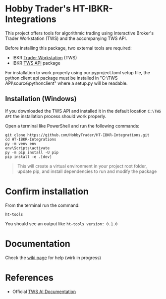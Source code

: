 # Hobby Trader's HT-IBKR-Integrations  
This project offers tools for algorithmic trading using Interactive Broker's Trader Workstation (TWS) and the accompanying TWS API.  

Before installing this package, two external tools are required:  
- IBKR [Trader Workstation](https://www.interactivebrokers.com/en/trading/tws-updatable-latest.php) (TWS)
- IBKR [TWS API](https://www.interactivebrokers.com/campus/ibkr-api-page/twsapi-doc/#invalid-format-disconnect) package  

For installation to work properly using our pyproject.toml setup file, the python client api package must be installed in "C:\TWS API\source\pythonclient" where a setup.py will be readable.

## Installation (Windows)
If you downloaded the TWS API and installed it in the default location ```C:\TWS API``` the installation process should work properly.  
  
Open a terminal like PowerShell and run the following commands:  
```
git clone https://github.com/HobbyTrader/HT-IBKR-Integrations.git
cd HT-IBKR-Integrations
py -m venv env
env\Scripts\activate
py -m pip install -U pip
pip install -e .[dev]

```
> This will create a virtual environment in your project root folder, update pip, and install dependencies to run and modify the package  

# Confirm installation  
From the terminal run the command:  
```
ht-tools
```  
You should see an output like ```ht-tools version: 0.1.0```  

# Documentation  
Check the [wiki page](https://github.com/HobbyTrader/HT-IBKR-Integrations/wiki) for help (wirk in progress)

# References  
- Official [TWS AI Documentation](https://www.interactivebrokers.com/campus/ibkr-api-page/twsapi-doc/#api-introduction)  
